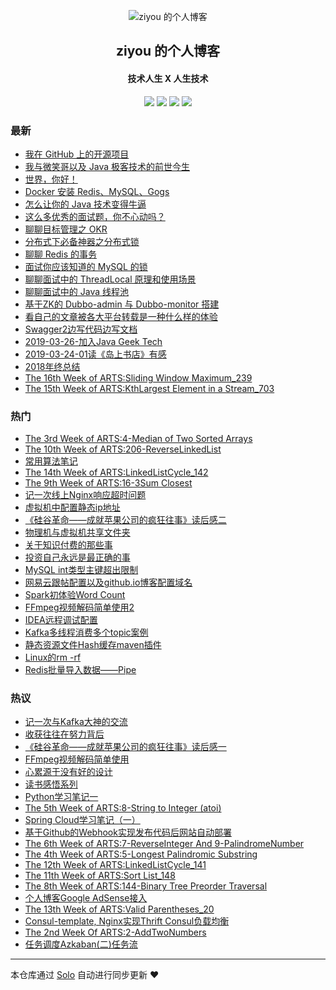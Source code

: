 <p align="center"><img alt="ziyou 的个人博客" src="https://static.b3log.org/images/brand/solo-32.png"></p><h2 align="center">
ziyou 的个人博客
</h2>

<h4 align="center">技术人生 X 人生技术</h4>
<p align="center"><a title="ziyou 的个人博客" target="_blank" href="https://github.com/zhuSilence/solo-blog"><img src="https://img.shields.io/github/last-commit/zhuSilence/solo-blog.svg?style=flat-square&color=FF9900"></a>
<a title="GitHub repo size in bytes" target="_blank" href="https://github.com/zhuSilence/solo-blog"><img src="https://img.shields.io/github/repo-size/zhuSilence/solo-blog.svg?style=flat-square"></a>
<a title="Solo Version" target="_blank" href="https://github.com/b3log/solo/releases"><img src="https://img.shields.io/badge/solo-3.6.5-f1e05a.svg?style=flat-square&color=blueviolet"></a>
<a title="Hits" target="_blank" href="https://github.com/b3log/hits"><img src="https://hits.b3log.org/zhuSilence/solo-blog.svg"></a></p>

### 最新

* [我在 GitHub 上的开源项目](http://home.zxsilence.cn:29090/my-github-repos)
* [我与微笑哥以及 Java 极客技术的前世今生](http://home.zxsilence.cn:29090/articles/2019/10/06/1570336005570.html)
* [世界，你好！](http://home.zxsilence.cn:29090/hello-solo)
* [Docker 安装 Redis、MySQL、Gogs](http://home.zxsilence.cn:29090/articles/2019/10/03/1570340331784.html)
* [怎么让你的 Java 技术变得牛逼](http://home.zxsilence.cn:29090/articles/2019/09/26/1570340333653.html)
* [这么多优秀的面试题，你不心动吗？](http://home.zxsilence.cn:29090/articles/2019/07/27/1570340329173.html)
* [聊聊目标管理之 OKR](http://home.zxsilence.cn:29090/articles/2019/07/24/1570340330829.html)
* [分布式下必备神器之分布式锁](http://home.zxsilence.cn:29090/articles/2019/07/11/1570340330491.html)
* [聊聊 Redis 的事务](http://home.zxsilence.cn:29090/articles/2019/07/02/1570340330089.html)
* [面试你应该知道的 MySQL 的锁](http://home.zxsilence.cn:29090/articles/2019/06/02/1570340331180.html)
* [聊聊面试中的 ThreadLocal 原理和使用场景](http://home.zxsilence.cn:29090/articles/2019/05/12/1570340333112.html)
* [聊聊面试中的 Java 线程池](http://home.zxsilence.cn:29090/articles/2019/04/29/1570340332611.html)
* [基于ZK的 Dubbo-admin 与 Dubbo-monitor 搭建](http://home.zxsilence.cn:29090/articles/2019/04/09/1570340333393.html)
* [看自己的文章被各大平台转载是一种什么样的体验](http://home.zxsilence.cn:29090/articles/2019/04/07/1570340332873.html)
* [Swagger2边写代码边写文档](http://home.zxsilence.cn:29090/articles/2019/03/28/1570340332324.html)
* [2019-03-26-加入Java Geek Tech](http://home.zxsilence.cn:29090/articles/2019/03/26/1570340333874.html)
* [2019-03-24-01读《岛上书店》有感](http://home.zxsilence.cn:29090/articles/2019/03/24/1570340331455.html)
* [2018年终总结](http://home.zxsilence.cn:29090/articles/2018/12/29/1570340345013.html)
* [The 16th Week of ARTS:Sliding Window Maximum_239](http://home.zxsilence.cn:29090/articles/2018/12/09/1570340347250.html)
* [The 15th Week of ARTS:KthLargest Element in a Stream_703](http://home.zxsilence.cn:29090/articles/2018/12/01/1570340346710.html)

### 热门

* [The 3rd Week of ARTS:4-Median of Two Sorted Arrays](http://home.zxsilence.cn:29090/articles/2018/07/14/1570340346034.html)
* [The 10th Week of ARTS:206-ReverseLinkedList](http://home.zxsilence.cn:29090/articles/2018/10/14/1570340347519.html)
* [常用算法笔记](http://home.zxsilence.cn:29090/articles/2018/11/02/1570340339479.html)
* [The 14th Week of ARTS:LinkedListCycle_142](http://home.zxsilence.cn:29090/articles/2018/11/25/1570340339742.html)
* [The 9th Week of ARTS:16-3Sum Closest](http://home.zxsilence.cn:29090/articles/2018/09/01/1570340340370.html)
* [记一次线上Nginx响应超时问题](http://home.zxsilence.cn:29090/articles/2018/08/31/1570340349147.html)
* [虚拟机中配置静态ip地址](http://home.zxsilence.cn:29090/articles/2017/03/28/1570340336965.html)
* [《硅谷革命——成就苹果公司的疯狂往事》读后感二](http://home.zxsilence.cn:29090/articles/2017/10/22/1570340337252.html)
* [物理机与虚拟机共享文件夹](http://home.zxsilence.cn:29090/articles/2017/01/08/1570340338523.html)
* [关于知识付费的那些事](http://home.zxsilence.cn:29090/articles/2018/05/11/1570340348510.html)
* [投资自己永远是最正确的事](http://home.zxsilence.cn:29090/articles/2017/11/03/1570340334130.html)
* [MySQL int类型主键超出限制](http://home.zxsilence.cn:29090/articles/2017/07/15/1570340334400.html)
* [网易云跟帖配置以及github.io博客配置域名](http://home.zxsilence.cn:29090/articles/2017/05/10/1570340334855.html)
* [Spark初体验Word Count](http://home.zxsilence.cn:29090/articles/2017/05/24/1570340335178.html)
* [FFmpeg视频解码简单使用2](http://home.zxsilence.cn:29090/articles/2017/09/27/1570340335456.html)
* [IDEA远程调试配置](http://home.zxsilence.cn:29090/articles/2017/03/29/1570340338081.html)
* [Kafka多线程消费多个topic案例](http://home.zxsilence.cn:29090/articles/2017/05/29/1570340338307.html)
* [静态资源文件Hash缓存maven插件](http://home.zxsilence.cn:29090/articles/2017/07/31/1570340338735.html)
* [Linux的rm -rf](http://home.zxsilence.cn:29090/articles/2017/02/19/1570340338964.html)
* [Redis批量导入数据——Pipe](http://home.zxsilence.cn:29090/articles/2017/03/27/1570340339190.html)

### 热议

* [记一次与Kafka大神的交流](http://home.zxsilence.cn:29090/articles/2017/10/27/1570340334613.html)
* [收获往往在努力背后](http://home.zxsilence.cn:29090/articles/2017/04/02/1570340335807.html)
* [《硅谷革命——成就苹果公司的疯狂往事》读后感一](http://home.zxsilence.cn:29090/articles/2017/10/21/1570340336079.html)
* [FFmpeg视频解码简单使用](http://home.zxsilence.cn:29090/articles/2017/01/12/1570340336388.html)
* [心累源于没有好的设计](http://home.zxsilence.cn:29090/articles/2017/05/18/1570340336705.html)
* [读书感悟系列](http://home.zxsilence.cn:29090/articles/2017/09/27/1570340337535.html)
* [Python学习笔记一](http://home.zxsilence.cn:29090/articles/2017/10/17/1570340337807.html)
* [The 5th Week of ARTS:8-String to Integer (atoi)](http://home.zxsilence.cn:29090/articles/2018/07/28/1570340340057.html)
* [Spring Cloud学习笔记（一）](http://home.zxsilence.cn:29090/articles/2018/03/17/1570340340759.html)
* [基于Github的Webhook实现发布代码后网站自动部署](http://home.zxsilence.cn:29090/articles/2018/07/16/1570340341122.html)
* [The 6th Week of ARTS:7-ReverseInteger And 9-PalindromeNumber](http://home.zxsilence.cn:29090/articles/2018/08/05/1570340341441.html)
* [The 4th Week of ARTS:5-Longest Palindromic Substring](http://home.zxsilence.cn:29090/articles/2018/07/22/1570340342052.html)
* [The 12th Week of ARTS:LinkedListCycle_141](http://home.zxsilence.cn:29090/articles/2018/11/11/1570340342473.html)
* [The 11th Week of ARTS:Sort List_148](http://home.zxsilence.cn:29090/articles/2018/11/04/1570340342764.html)
* [The 8th Week of ARTS:144-Binary Tree Preorder Traversal](http://home.zxsilence.cn:29090/articles/2018/08/21/1570340343083.html)
* [个人博客Google AdSense接入](http://home.zxsilence.cn:29090/articles/2018/09/15/1570340343350.html)
* [The 13th Week of ARTS:Valid Parentheses_20](http://home.zxsilence.cn:29090/articles/2018/11/18/1570340343656.html)
* [Consul-template, Nginx实现Thrift Consul负载均衡](http://home.zxsilence.cn:29090/articles/2018/04/13/1570340344034.html)
* [The 2nd Week Of ARTS:2-AddTwoNumbers](http://home.zxsilence.cn:29090/articles/2018/07/02/1570340344342.html)
* [任务调度Azkaban(二)任务流](http://home.zxsilence.cn:29090/articles/2018/07/08/1570340344729.html)

---

本仓库通过 [Solo](https://github.com/b3log/solo) 自动进行同步更新 ❤️ 